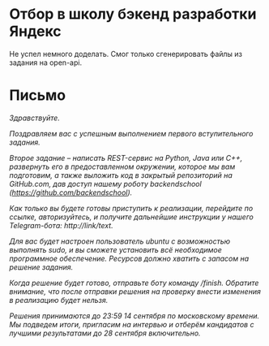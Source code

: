 # Отбор в школу бэкенд разработки Яндекс

Не успел немного доделать. Смог только сгенерировать файлы из задания на open-api.

# Письмо

*Здравствуйте.*

*Поздравляем вас с успешным выполнением первого вступительного задания.*

*Второе задание – написать REST-сервис на Python, Java или C++, развернуть его в предоставленном окружении, которое мы вам подготовим, а также выложить код в закрытый репозиторий на GitHub.com, дав доступ нашему роботу backendschool (https://github.com/backendschool).*

*Как только вы будете готовы приступить к реализации, перейдите по ссылке, авторизуйтесь, и получите дальнейшие инструкции у нашего Telegram-бота: http://link/text.*

*Для вас будет настроен пользователь ubuntu с возможностью выполнять sudo, и вы сможете установить всё необходимое программное обеспечение. Ресурсов должно хватить с запасом на решение задания.*

*Когда решение будет готово, отправьте боту команду /finish. Обратите внимание, что после отправки решения на проверку внести изменения в реализацию будет нельзя.*

*Решения принимаются до 23:59 14 сентября по московскому времени. Мы подведем итоги, пригласим на интервью и отберём кандидатов с лучшими результатами до 28 сентября включительно.*
